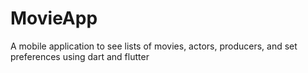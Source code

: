 # MovieApp
A mobile application to see lists of movies, actors, producers, and set preferences using dart and flutter
